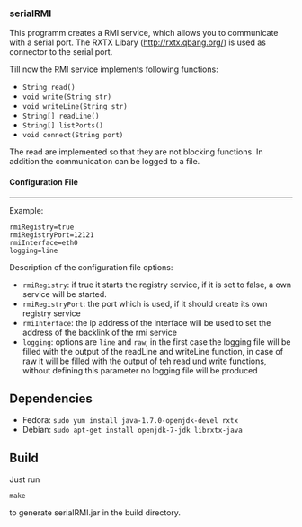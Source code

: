 ### serialRMI

This programm creates a RMI service, which allows you to communicate with a serial port. 
The RXTX Libary (http://rxtx.qbang.org/) is used as connector to the serial port. 

Till now the RMI service implements following functions:
* `String read()`
* `void write(String str)`
* `void writeLine(String str)`
* `String[] readLine()`
* `String[] listPorts()`
* `void connect(String port)`

The read are implemented so that they are not blocking functions. 
In addition the communication can be logged to a file.


#### Configuration File
------------------
Example:
``` 
rmiRegistry=true
rmiRegistryPort=12121
rmiInterface=eth0
logging=line
``` 
Description of the configuration file options:
* `rmiRegistry`: if true it starts the registry service, if it is set to false, a own service will be started. 
* `rmiRegistryPort`: the port which is used, if it should create its own registry service
* `rmiInterface`: the ip address of the interface will be used to set the address of the backlink of the rmi service
* `logging`: options are `line` and `raw`, in the first case the logging file will be filled with the output of the readLine and writeLine function, in case of raw it will be filled with the output of teh read und write functions, without defining this parameter no logging file will be produced

Dependencies
------------
* Fedora: `sudo yum install java-1.7.0-openjdk-devel rxtx`
* Debian: `sudo apt-get install openjdk-7-jdk librxtx-java`

Build
-----
Just run

	make

to generate serialRMI.jar in the build directory.


